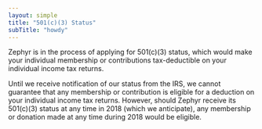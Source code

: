 ```yaml
---
layout: simple
title: "501(c)(3) Status"
subTitle: "howdy"
---
```


Zephyr is in the process of applying for 501(c)(3) status, which would make your individual membership or contributions tax-deductible on your individual income tax returns.

Until we receive notification of our status from the IRS, we cannot guarantee that any membership or contribution is eligible for a deduction on your individual income tax returns.  However, should Zephyr receive its 501(c)(3) status at any time in 2018 (which we anticipate), any membership or donation made at any time during 2018 would be eligible.
